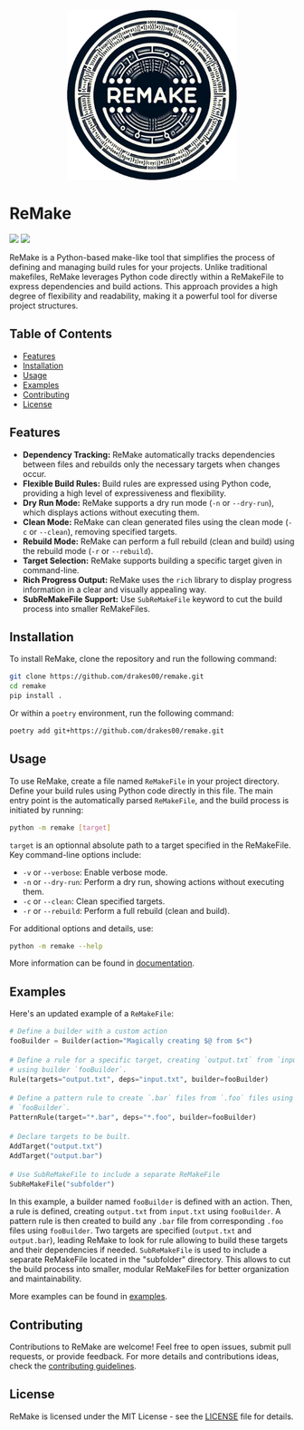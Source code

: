 <p align="center">
  <img src="./doc/logo.png" width="300" height="300" alt="Logo" />
</p>

# ReMake

![](https://github.com/drakes00/remake/actions/workflows/lint.yaml/badge.svg)
![](https://github.com/drakes00/remake/actions/workflows/ward.yaml/badge.svg)

ReMake is a Python-based make-like tool that simplifies the process of defining
and managing build rules for your projects. Unlike traditional makefiles,
ReMake leverages Python code directly within a ReMakeFile to express
dependencies and build actions. This approach provides a high degree of
flexibility and readability, making it a powerful tool for diverse project
structures.

## Table of Contents

- [Features](#features)
- [Installation](#installation)
- [Usage](#usage)
- [Examples](#examples)
- [Contributing](#contributing)
- [License](#license)

## Features

- **Dependency Tracking:** ReMake automatically tracks dependencies between
  files and rebuilds only the necessary targets when changes occur.
- **Flexible Build Rules:** Build rules are expressed using Python code,
  providing a high level of expressiveness and flexibility.
- **Dry Run Mode:** ReMake supports a dry run mode (`-n` or `--dry-run`), which
  displays actions without executing them.
- **Clean Mode:** ReMake can clean generated files using the clean mode (`-c`
  or `--clean`), removing specified targets.
- **Rebuild Mode:** ReMake can perform a full rebuild (clean and build) using the rebuild mode (`-r` or `--rebuild`).
- **Target Selection:** ReMake supports building a specific target given in
  command-line.
- **Rich Progress Output:** ReMake uses the `rich` library to display progress
  information in a clear and visually appealing way.
- **SubReMakeFile Support:** Use `SubReMakeFile` keyword to cut the build process into
  smaller ReMakeFiles.

## Installation

To install ReMake, clone the repository and run the following command:

```bash
git clone https://github.com/drakes00/remake.git
cd remake
pip install .
```
Or within a `poetry` environment, run the following command:
```bash
poetry add git+https://github.com/drakes00/remake.git
```

## Usage

To use ReMake, create a file named `ReMakeFile` in your project directory.
Define your build rules using Python code directly in this file. The main entry
point is the automatically parsed `ReMakeFile`, and the build process is
initiated by running:

```bash
python -m remake [target]
```

`target` is an optionnal absolute path to a target specified in the ReMakeFile.
Key command-line options include:

- `-v` or `--verbose`: Enable verbose mode.
- `-n` or `--dry-run`: Perform a dry run, showing actions without executing them.
- `-c` or `--clean`: Clean specified targets.
- `-r` or `--rebuild`: Perform a full rebuild (clean and build).

For additional options and details, use:

```bash
python -m remake --help
```

More information can be found in [documentation](./doc/).

## Examples

Here's an updated example of a `ReMakeFile`:

```python
# Define a builder with a custom action
fooBuilder = Builder(action="Magically creating $@ from $<")

# Define a rule for a specific target, creating `output.txt` from `input.txt`
# using builder `fooBuilder`.
Rule(targets="output.txt", deps="input.txt", builder=fooBuilder)

# Define a pattern rule to create `.bar` files from `.foo` files using builder
# `fooBuilder`.
PatternRule(target="*.bar", deps="*.foo", builder=fooBuilder)

# Declare targets to be built.
AddTarget("output.txt")
AddTarget("output.bar")

# Use SubReMakeFile to include a separate ReMakeFile
SubReMakeFile("subfolder")
```

In this example, a builder named `fooBuilder` is defined with an action. Then,
a rule is defined, creating `output.txt` from `input.txt` using `fooBuilder`. A
pattern rule is then created to build any `.bar` file from corresponding `.foo`
files using `fooBuilder`. Two targets are specified (`output.txt` and
`output.bar`), leading ReMake to look for rule allowing to build these targets
and their dependencies if needed. `SubReMakeFile` is used to include a separate
ReMakeFile located in the "subfolder" directory. This allows to cut the build
process into smaller, modular ReMakeFiles for better organization and
maintainability.

More examples can be found in [examples](./examples/).

## Contributing

Contributions to ReMake are welcome! Feel free to open issues, submit pull
requests, or provide feedback. For more details and contributions ideas, check
the [contributing guidelines](CONTRIBUTING.md).

## License

ReMake is licensed under the MIT License - see the [LICENSE](LICENSE) file for
details.
